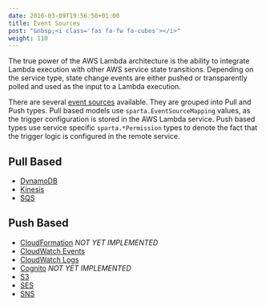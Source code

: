 ```yaml
---
date: 2016-03-09T19:56:50+01:00
title: Event Sources
post: "&nbsp;<i class='fas fa-fw fa-cubes'></i>"
weight: 110
---
```


The true power of the AWS Lambda architecture is the ability to integrate Lambda execution with other AWS service state transitions.  Depending on the service type, state change events are either pushed or transparently polled and used as the input to a Lambda execution.

There are several [event sources](http://docs.aws.amazon.com/lambda/latest/dg/intro-core-components.html) available.  They are grouped into Pull and Push types.  Pull based models use `sparta.EventSourceMapping` values, as the trigger configuration is stored in the AWS Lambda service.  Push based types use service specific `sparta.*Permission` types to denote the fact that the trigger logic is configured in the remote service.

## Pull Based

* [DynamoDB](/reference/eventsources/dynamodb)
* [Kinesis](/reference/eventsources/kinesis)
* [SQS](/reference/eventsources/sqs)

## Push Based

* [CloudFormation](/reference/eventsources/cloudformation) _NOT YET IMPLEMENTED_
* [CloudWatch Events](/reference/eventsources/cloudwatchevents)
* [CloudWatch Logs](/reference/eventsources/cloudwatchlogs)
* [Cognito](/reference/eventsources/cognito) _NOT YET IMPLEMENTED_
* [S3](/reference/eventsources/s3)
* [SES](/reference/eventsources/ses)
* [SNS](/reference/eventsources/sns)
